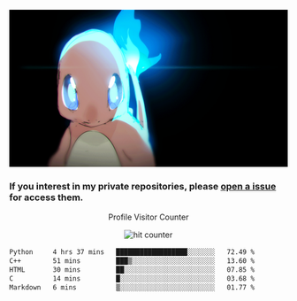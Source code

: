 [gif]: https://raw.githubusercontent.com/uysalserkan/uysalserkan/master/charmander-2.gif

![gif]

### If you interest in my private repositories, please [open a issue](https://github.com/uysalserkan/uysalserkan/issues) for access them.


<div align="center">
<p>Profile Visitor Counter</p>
<img src="https://profile-counter.glitch.me/uysalserkan/count.svg" alt="hit counter" align="center">
</div>

<!--START_SECTION:waka-->
```text
Python     4 hrs 37 mins   ██████████████████░░░░░░░   72.49 % 
C++        51 mins         ███▒░░░░░░░░░░░░░░░░░░░░░   13.60 % 
HTML       30 mins         ██░░░░░░░░░░░░░░░░░░░░░░░   07.85 % 
C          14 mins         █░░░░░░░░░░░░░░░░░░░░░░░░   03.68 % 
Markdown   6 mins          ▒░░░░░░░░░░░░░░░░░░░░░░░░   01.77 % 
```
<!--END_SECTION:waka-->
